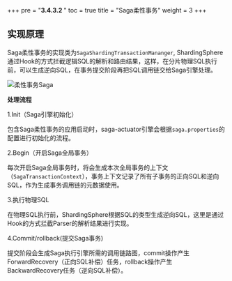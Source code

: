 +++
pre = "<b>3.4.3.2 </b>"
toc = true
title = "Saga柔性事务"
weight = 3
+++

## 实现原理

Saga柔性事务的实现类为`SagaShardingTransactionMananger`, ShardingSphere通过Hook的方式拦截逻辑SQL的解析和路由结果，这样，在分片物理SQL执行前，可以生成逆向SQL，在事务提交阶段再把SQL调用链交给Saga引擎处理。

![柔性事务Saga](https://shardingsphere.apache.org/document/current/img/transaction/saga-transaction-design.png)

**处理流程**

1.Init（Saga引擎初始化）

包含Saga柔性事务的应用启动时，saga-actuator引擎会根据`saga.properties`的配置进行初始化的流程。

2.Begin（开启Saga全局事务）

每次开启Saga全局事务时，将会生成本次全局事务的上下文（`SagaTransactionContext`），事务上下文记录了所有子事务的正向SQL和逆向SQL，作为生成事务调用链的元数据使用。

3.执行物理SQL

在物理SQL执行前，ShardingSphere根据SQL的类型生成逆向SQL，这里是通过Hook的方式拦截Parser的解析结果进行实现。

4.Commit/rollback(提交Saga事务)

提交阶段会生成Saga执行引擎所需的调用链路图，commit操作产生ForwardRecovery（正向SQL补偿）任务，rollback操作产生BackwardRecovery任务（逆向SQL补偿）。
